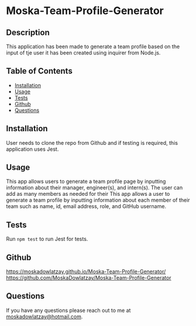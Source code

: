 # Moska-Team-Profile-Generator

## Description 
This application has been made to generate a team profile based on the input of tje user it has been created using inquirer from Node.js. 
 
## Table of Contents
* [Installation](#installation)
* [Usage](#usage)
* [Tests](#tests)
* [Github](#links)
* [Questions](#questions)


## Installation 
User needs to clone the repo from Github and if testing is required, this application uses Jest. 

## Usage
This app allows users to generate a team profile page by inputting information about their manager, engineer(s), and intern(s). The user can add as many members as needed for their 
This app allows a user to generate a team profile by inputting information about each member of their team such as name, id, email address, role, and GitHub username. 

## Tests
Run `npm test` to run Jest for tests. 

## Github 
https://moskadowlatzay.github.io/Moska-Team-Profile-Generator/
https://github.com/MoskaDowlatzay/Moska-Team-Profile-Generator

## Questions
If you have any questions please reach out to me at moskadowlatzay@hotmail.com.